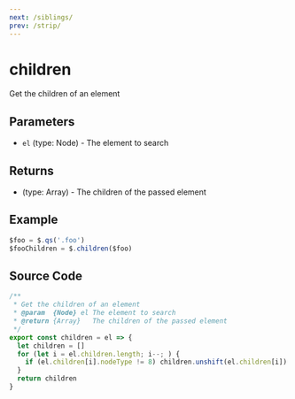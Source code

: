 ```yaml
---
next: /siblings/
prev: /strip/
---
```


# children

Get the children of an element

## Parameters

- `el` (type: Node) - The element to search

## Returns

- (type: Array) - The children of the passed element

## Example

```js
$foo = $.qs('.foo')
$fooChildren = $.children($foo)
```

## Source Code

```js
/**
 * Get the children of an element
 * @param  {Node} el The element to search
 * @return {Array}   The children of the passed element
 */
export const children = el => {
  let children = []
  for (let i = el.children.length; i--; ) {
    if (el.children[i].nodeType != 8) children.unshift(el.children[i])
  }
  return children
}
```
